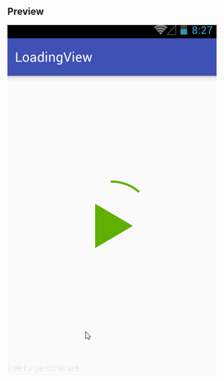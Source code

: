 ## Preview
![效果图](https://github.com/YangShaoXiong/LikeAiQiYiLoadingView/blob/master/screenshot/image.gif)
